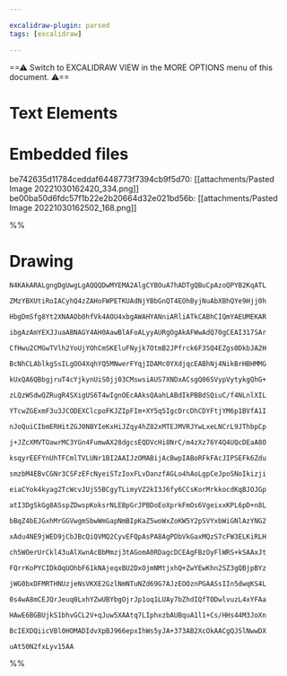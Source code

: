 ```yaml
---

excalidraw-plugin: parsed
tags: [excalidraw]

---
```

==⚠  Switch to EXCALIDRAW VIEW in the MORE OPTIONS menu of this document. ⚠==


# Text Elements

# Embedded files
be742635d11784ceddaf6448773f7394cb9f5d70: [[attachments/Pasted Image 20221030162420_334.png]]
be00ba50d6fdc57f1b22e2b20664d32e021bd56b: [[attachments/Pasted Image 20221030162502_168.png]]

%%
# Drawing
```compressed-json
N4KAkARALgngDgUwgLgAQQQDwMYEMA2AlgCYBOuA7hADTgQBuCpAzoQPYB2KqATL

ZMzYBXUtiRoIACyhQ4zZAHoFWPETKUAdNjYBbGnQT4EOhByjNuAbXBhQYe9Hjj0h

HbgDmSfg8Yt2XNAAOb0hfVk4AOU4xbgAWAHYANniARliATkCABhCIQmYAEUMEKAR

ibgAzAmYEXJJuaABNAGY4AH0AawBlAFoALyyAURgOgAkAFWwAdQ70gCEAI317SAr

CfHwu2CMGwTVlh2YoUjYOhCmSKEluFNyjk7OtmB2JPfrck6F3SQ4EZgs0DkbJA2H

BcNhCLAblkgSsILgOO4XqhYQ5MNwerFYqjIDAMc0YXdjqcEABhNj4NikBrHBHMMG

kUxQA6QBbgjruT4cYjkynUiS0jj03CMswsiAUS7XNDxACsgQ06SVypVytykgQhG+

zLQzWSdwQZRugR4SXigUS6T4wIgnOEcAAksQAahLABdIkPBBdSQiuC/f4NLnlXIL

YTcwZGExmF3u3JCODEXClcpoFKJZIpFIm+XY5q5IgcDrcDhCDYFtjYM6p1BVfA1I

nJoQuiCIbmERHitZGJ0NBYIeKxHiJZqy4hZ82xMTEJMVRJYwLxeLNCrL9JThbpCp

j+JZcXMVTOawrMC3YGn4FumwAX28dgcsEQDVcHi8NrC/m4zXz76Y4Q4UQcDEaA8O

ksqyrEEFYnUhTFCmlTVLUNr1BI2AAIJzOMABijAcBwpIABoRFkFAcJIPSEFk6Zdu

smzbM4EBvCGNr3CSFzEFcNyeiSTzIoxFLvDanzfAGLo4hAoLgpCeJpoSNoIkizji

eiaCYok4kyag2TcWcvJUjS5BCgyTLimyVZ2kI3J6fy6CCsKorMrkkocdKqBJOJGp

atI3DgSkGg8ASspZDwspKoksrNLEBpGrJPBDoEoXprkFmOs6VgeixxKPL6pD+n8L

bBqZ4bEJGxhMrGGVwgmSbwWmGapNmBIpKaZ5woWxZoKW5Y2pSVYxbWiGNlAzYNG2

xAdu4NE9jWED9jCbJBcQiQVMQ2CyvEFQpAsPA8AgPDbVkGaxMQzS7cFW3ELKiRLH

ch5WOerUrCkl43uAlXwnAcBbMmzj3tAGomA0RDagcDCEAgFBzOyFlWRS+kSAAxJt

FQrrKoPYCIDkOqUOhbF61kNAjeqxBU2DxOjmNMtjxhQ+ZwYEwKhn2SZ3gQBjpBYz

jWG0bxDFMRTHNUzjeNsVKXE2GzlNmNTuNZd69G7AJzEOOznPGAASsIIn5dwqKS4L

0s4wA8mCEJQrJeuq0LxhYZwUBYbgOjrJp1oq1LUAy7bZhdIQfTODwlvuzL4xYFAa

HAwE6BGBUjkS1bhvGCL2V+qJuw5XAAtq7LIphxzbAUBquA1l1+Cs/HHs44M3JoXn

BcIEXDQiicVBl0HOMADIdvXpBJ966epxIhWs5yJA+373AB2XcOkAACgQJSlNwwDX

uAt50N2fxLyv15AA
```
%%